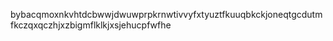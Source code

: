 bybacqmoxnkvhtdcbwwjdwuwprpkrnwtivvyfxtyuztfkuuqbkckjoneqtgcdutmfkczqxqczhjxzbigmflklkjxsjehucpfwfhe